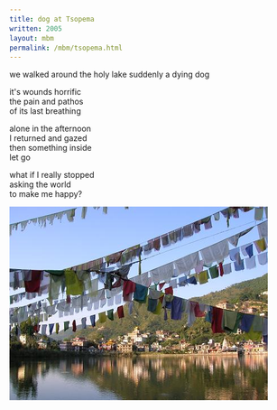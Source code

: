 ```yaml
---
title: dog at Tsopema
written: 2005
layout: mbm
permalink: /mbm/tsopema.html
---
```


<div class="poem">
we walked around  
the holy lake  
suddenly  
a dying dog
 
it's wounds horrific  
the pain and pathos  
of its last breathing
 
alone in the afternoon  
I returned and gazed  
then something inside  
let go

 
what if I really stopped  
asking the world  
to make me happy?
</div>

!["Tsopema"](/assets/images/pilg1/tsopema.jpg "Tsopema")
